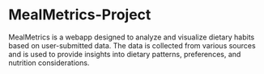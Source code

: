 # MealMetrics-Project
MealMetrics is a webapp designed to analyze and visualize dietary habits based on user-submitted data. The data is collected from various sources and is used to provide insights into dietary patterns, preferences, and nutrition considerations.
